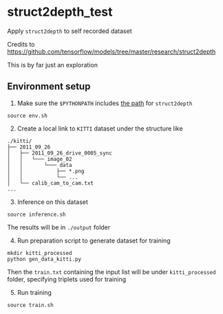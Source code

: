 # struct2depth_test
Apply `struct2depth` to self recorded dataset

Credits to https://github.com/tensorflow/models/tree/master/research/struct2depth

This is by far just an exploration

## Environment setup
1. Make sure the `$PYTHONPATH` includes 
[the path](https://github.com/tensorflow/models/tree/master/research/struct2depth)
 for `struct2depth`
```
source env.sh
```

2. Create a local link to `KITTI` dataset under the structure like
```
./kitti/
├── 2011_09_26
│   ├── 2011_09_26_drive_0005_sync
│   │   └─── image_02
│   │       └─── data
│   │           ├── *.png
│   │           └── ...
│   └── calib_cam_to_cam.txt
...
```

3. Inference on this dataset
```
source inference.sh
```
The results will be in `./output` folder

4. Run preparation script to generate dataset for training
```
mkdir kitti_processed
python gen_data_kitti.py
```
Then the `train.txt` containing the input list will be under `kitti_processed` folder, specifying triplets used for training

5. Run training
```
source train.sh
```
